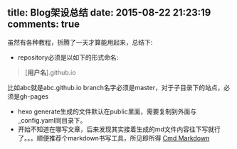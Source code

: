 title: Blog架设总结
date: 2015-08-22 21:23:19
comments: true
---
虽然有各种教程，折腾了一天才算能用起来，总结下:
* repository必须是以如下的形式命名:
> [**用户名**].github.io

比如abc就是abc.github.io
branch名字必须是master，对于子目录下的站点，必须是gh-pages  
* hexo generate生成的文件默认在public里面，需要复制到外面与_config.yaml同目录下。
* 开始不知道在哪写文章，后来发现其实接着生成的md文件内容往下写就行了。。。顺便推荐个markdown书写工具，所见即所得 [Cmd Markdown](https://www.zybuluo.com/mdeditor)
